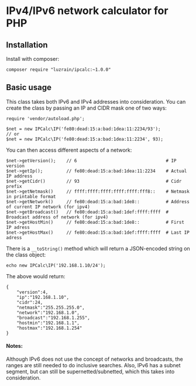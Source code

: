 # IPv4/IPv6 network calculator for PHP

## Installation

Install with composer:
```
composer require "luzrain/ipcalc:~1.0.0"
```

## Basic usage

This class takes both IPv6 and IPv4 addresses into consideration.
You can create the class by passing an IP and CIDR mask one of two ways:
```
require 'vendor/autoload.php';

$net = new IPCalc\IP('fe80:dead:15:a:bad:1dea:11:2234/93');
// or
$net = new IPCalc\IP('fe80:dead:15:a:bad:1dea:11:2234', 93);
```
You can then access different aspects of a network:
```
$net->getVersion();    // 6                                  # IP version
$net->getIp();         // fe80:dead:15:a:bad:1dea:11:2234    # Actual IP address
$net->getCidr()        // 93                                 # Cidr prefix
$net->getNetmask()     // ffff:ffff:ffff:ffff:ffff:fff8::    # Netmask in printable format
$net->getNetwork()     // fe80:dead:15:a:bad:1de8::          # Address of current IP network (for ipv4)
$net->getBroadcast()   // fe80:dead:15:a:bad:1def:ffff:ffff  # Broadcast address of network (for ipv4)
$net->getHostMin()     // fe80:dead:15:a:bad:1de8::          # First IP adress
$net->getHostMax()     // fe80:dead:15:a:bad:1def:ffff:ffff  # Last IP adress
```
There is a `__toString()` method which will return a JSON-encoded string on the class object:
```
echo new IPCalc\IP('192.168.1.10/24');
```
The above would return:
```
{
    "version":4,
    "ip":"192.168.1.10",
    "cidr":24,
    "netmask":"255.255.255.0",
    "network":"192.168.1.0",
    "broadcast":"192.168.1.255",
    "hostmin":"192.168.1.1",
    "hostmax":"192.168.1.254"
}
```

#### Notes:

Although IPv6 does not use the concept of networks and broadcasts, the ranges are still needed to do inclusive searches. Also, IPv6 has a subnet segment, but can still be supernetted/subnetted, which this takes into consideration.
